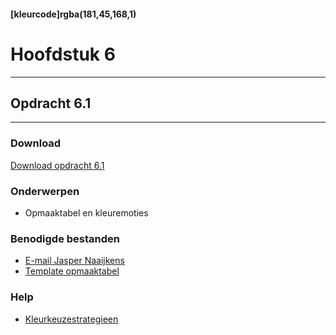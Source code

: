 #### [kleurcode]rgba(181,45,168,1)

# Hoofdstuk 6

---
## Opdracht 6.1
---

### Download
<a href="https://elo.kw1c.nl/CMS/Studie/811%20ICT-Academie/811%20VakkenInhoud/%5BB.33%20USA%5D%20Usability/25187%20%C2%A0%20Applicatie-%20en%20mediaontwikkelaar/Periode%2001/Productie/02.%20Opdrachten/Hoofdstuk%2006/Opdracht%206.1.pdf" target="_blank">Download opdracht 6.1</a>

### Onderwerpen
*   Opmaaktabel en kleuremoties

### Benodigde bestanden
*	<a href="https://elo.kw1c.nl/CMS/Studie/811%20ICT-Academie/811%20VakkenInhoud/%5BB.33%20USA%5D%20Usability/25187%20%C2%A0%20Applicatie-%20en%20mediaontwikkelaar/Periode%2001/Productie/02.%20Opdrachten/Hoofdstuk%2006/Resources/Email%20Jasper%20Naaijkens.png" target="_blank">E-mail Jasper Naaijkens</a>
*	<a href="https://elo.kw1c.nl/CMS/Studie/811%20ICT-Academie/811%20VakkenInhoud/%5BB.33%20USA%5D%20Usability/25187%20%C2%A0%20Applicatie-%20en%20mediaontwikkelaar/Periode%2001/Productie/02.%20Opdrachten/Hoofdstuk%2006/Resources/Template%20opmaaktabel.docx" target="_blank">Template opmaaktabel</a>


### Help
*	<a href="https://www.shareforce.nl/nl/blog/kleur" target="_blank">Kleurkeuzestrategieen</a>

